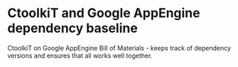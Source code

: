 # CtoolkiT and Google AppEngine dependency baseline
CtoolkiT on Google AppEngine Bill of Materials - keeps track of dependency versions and ensures that all works well together.
